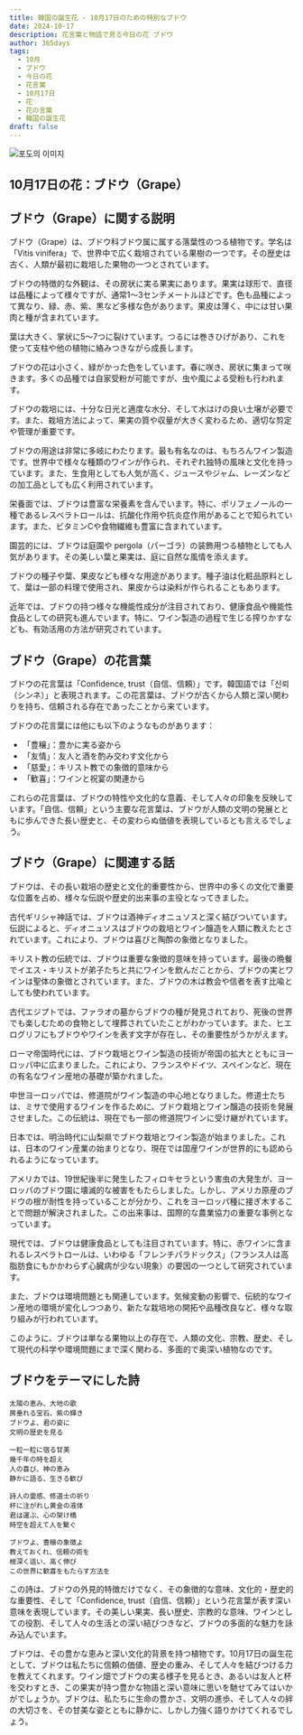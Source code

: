 ```yaml
---
title: 韓国の誕生花 - 10月17日のための特別なブドウ
date: 2024-10-17
description: 花言葉と物語で見る今日の花 ブドウ
author: 365days
tags:
  - 10月
  - ブドウ
  - 今日の花
  - 花言葉
  - 10月17日
  - 花
  - 花の言葉
  - 韓国の誕生花
draft: false
---
```



![포도의 이미지](https://cdn.pixabay.com/photo/2020/01/16/13/46/grapes-4770606_1280.jpg#center)


## 10月17日の花：ブドウ（Grape）

## ブドウ（Grape）に関する説明

ブドウ（Grape）は、ブドウ科ブドウ属に属する落葉性のつる植物です。学名は「Vitis vinifera」で、世界中で広く栽培されている果樹の一つです。その歴史は古く、人類が最初に栽培した果物の一つとされています。

ブドウの特徴的な外観は、その房状に実る果実にあります。果実は球形で、直径は品種によって様々ですが、通常1〜3センチメートルほどです。色も品種によって異なり、緑、赤、紫、黒など多様な色があります。果皮は薄く、中には甘い果肉と種が含まれています。

葉は大きく、掌状に5〜7つに裂けています。つるには巻きひげがあり、これを使って支柱や他の植物に絡みつきながら成長します。

ブドウの花は小さく、緑がかった色をしています。春に咲き、房状に集まって咲きます。多くの品種では自家受粉が可能ですが、虫や風による受粉も行われます。

ブドウの栽培には、十分な日光と適度な水分、そして水はけの良い土壌が必要です。また、栽培方法によって、果実の質や収量が大きく変わるため、適切な剪定や管理が重要です。

ブドウの用途は非常に多岐にわたります。最も有名なのは、もちろんワイン製造です。世界中で様々な種類のワインが作られ、それぞれ独特の風味と文化を持っています。また、生食用としても人気が高く、ジュースやジャム、レーズンなどの加工品としても広く利用されています。

栄養面では、ブドウは豊富な栄養素を含んでいます。特に、ポリフェノールの一種であるレスベラトロールは、抗酸化作用や抗炎症作用があることで知られています。また、ビタミンCや食物繊維も豊富に含まれています。

園芸的には、ブドウは庭園や pergola（パーゴラ）の装飾用つる植物としても人気があります。その美しい葉と果実は、庭に自然な風情を添えます。

ブドウの種子や葉、果皮なども様々な用途があります。種子油は化粧品原料として、葉は一部の料理で使用され、果皮からは染料が作られることもあります。

近年では、ブドウの持つ様々な機能性成分が注目されており、健康食品や機能性食品としての研究も進んでいます。特に、ワイン製造の過程で生じる搾りかすなども、有効活用の方法が研究されています。

## ブドウ（Grape）の花言葉

ブドウの花言葉は「Confidence, trust（自信、信頼）」です。韓国語では「신뢰（シンネ）」と表現されます。この花言葉は、ブドウが古くから人類と深い関わりを持ち、信頼される存在であったことから来ています。

ブドウの花言葉には他にも以下のようなものがあります：

- 「豊穣」：豊かに実る姿から
- 「友情」：友人と酒を酌み交わす文化から
- 「慈愛」：キリスト教での象徴的意味から
- 「歓喜」：ワインと祝宴の関連から

これらの花言葉は、ブドウの特性や文化的な意義、そして人々の印象を反映しています。「自信、信頼」という主要な花言葉は、ブドウが人類の文明の発展とともに歩んできた長い歴史と、その変わらぬ価値を表現しているとも言えるでしょう。

## ブドウ（Grape）に関連する話

ブドウは、その長い栽培の歴史と文化的重要性から、世界中の多くの文化で重要な位置を占め、様々な伝説や歴史的出来事の主役となってきました。

古代ギリシャ神話では、ブドウは酒神ディオニュソスと深く結びついています。伝説によると、ディオニュソスはブドウの栽培とワイン醸造を人類に教えたとされています。これにより、ブドウは喜びと陶酔の象徴となりました。

キリスト教の伝統では、ブドウは重要な象徴的意味を持っています。最後の晩餐でイエス・キリストが弟子たちと共にワインを飲んだことから、ブドウの実とワインは聖体の象徴とされています。また、ブドウの木は教会や信者を表す比喩としても使われています。

古代エジプトでは、ファラオの墓からブドウの種が発見されており、死後の世界でも楽しむための食物として埋葬されていたことがわかっています。また、ヒエログリフにもブドウやワインを表す文字が存在し、その重要性がうかがえます。

ローマ帝国時代には、ブドウ栽培とワイン製造の技術が帝国の拡大とともにヨーロッパ中に広まりました。これにより、フランスやドイツ、スペインなど、現在の有名なワイン産地の基礎が築かれました。

中世ヨーロッパでは、修道院がワイン製造の中心地となりました。修道士たちは、ミサで使用するワインを作るために、ブドウ栽培とワイン醸造の技術を発展させました。この伝統は、現在でも一部の修道院ワインに受け継がれています。

日本では、明治時代に山梨県でブドウ栽培とワイン製造が始まりました。これは、日本のワイン産業の始まりとなり、現在では国産ワインが世界的にも認められるようになっています。

アメリカでは、19世紀後半に発生したフィロキセラという害虫の大発生が、ヨーロッパのブドウ園に壊滅的な被害をもたらしました。しかし、アメリカ原産のブドウの根が耐性を持っていることが分かり、これをヨーロッパ種に接ぎ木することで問題が解決されました。この出来事は、国際的な農業協力の重要な事例となっています。

現代では、ブドウは健康食品としても注目されています。特に、赤ワインに含まれるレスベラトロールは、いわゆる「フレンチパラドックス」（フランス人は高脂肪食にもかかわらず心臓病が少ない現象）の要因の一つとして研究されています。

また、ブドウは環境問題とも関連しています。気候変動の影響で、伝統的なワイン産地の環境が変化しつつあり、新たな栽培地の開拓や品種改良など、様々な取り組みが行われています。

このように、ブドウは単なる果物以上の存在で、人類の文化、宗教、歴史、そして現代の科学や環境問題にまで深く関わる、多面的で奥深い植物なのです。

## ブドウをテーマにした詩

```
太陽の恵み、大地の歌
房垂れる宝石、紫の輝き
ブドウよ、君の姿に
文明の歴史を見る

一粒一粒に宿る甘美
幾千年の時を超え
人の喜び、神の恵み
静かに語る、生きる歓び

詩人の霊感、修道士の祈り
杯に注がれし黄金の液体
君は運ぶ、心の架け橋
時空を超えて人を繋ぐ

ブドウよ、豊穣の象徴よ
教えておくれ、信頼の術を
根深く這い、高く伸び
この世界に歓喜をもたらす方法を
```

この詩は、ブドウの外見的特徴だけでなく、その象徴的な意味、文化的・歴史的な重要性、そして「Confidence, trust（自信、信頼）」という花言葉が表す深い意味を表現しています。その美しい果実、長い歴史、宗教的な意味、ワインとしての役割、そして人々の生活との深い結びつきなど、ブドウの多面的な魅力を詠み込んでいます。

ブドウは、その豊かな恵みと深い文化的背景を持つ植物です。10月17日の誕生花として、ブドウは私たちに信頼の価値、歴史の重み、そして人々を結びつける力を教えてくれます。ワイン畑でブドウの実る様子を見るとき、あるいは友人と杯を交わすとき、この果実が持つ豊かな物語と深い意味に思いを馳せてみてはいかがでしょうか。ブドウは、私たちに生命の豊かさ、文明の進歩、そして人々の絆の大切さを、その甘美な姿とともに静かに、しかし力強く語りかけてくれるでしょう。


